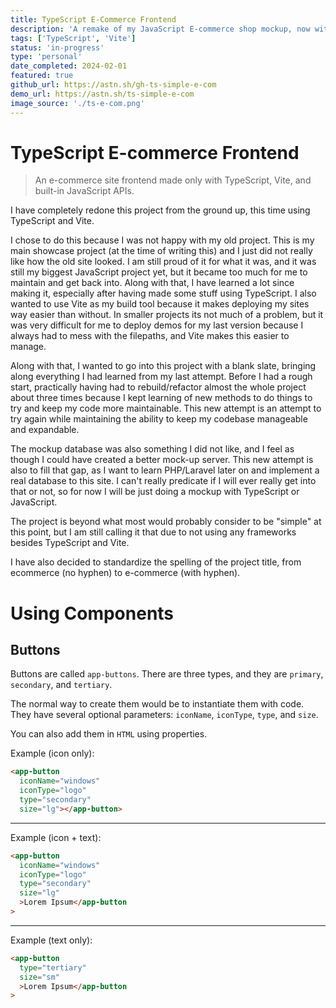 ```yaml
---
title: TypeScript E-Commerce Frontend
description: 'A remake of my JavaScript E-commerce shop mockup, now with Vite!'
tags: ['TypeScript', 'Vite']
status: 'in-progress'
type: 'personal'
date_completed: 2024-02-01
featured: true
github_url: https://astn.sh/gh-ts-simple-e-com
demo_url: https://astn.sh/ts-simple-e-com
image_source: './ts-e-com.png'
---
```


# TypeScript E-commerce Frontend

> An e-commerce site frontend made only with TypeScript, Vite, and built-in JavaScript APIs.

I have completely redone this project from the ground up, this time using TypeScript and Vite.

I chose to do this because I was not happy with my old project. This is my main showcase project (at the time of writing this) and I just did not really like how the old site looked. I am still proud of it for what it was, and it was still my biggest JavaScript project yet, but it became too much for me to maintain and get back into. Along with that, I have learned a lot since making it, especially after having made some stuff using TypeScript. I also wanted to use Vite as my build tool because it makes deploying my sites way easier than without. In smaller projects its not much of a problem, but it was very difficult for me to deploy demos for my last version because I always had to mess with the filepaths, and Vite makes this easier to manage.

Along with that, I wanted to go into this project with a blank slate, bringing along everything I had learned from my last attempt. Before I had a rough start, practically having had to rebuild/refactor almost the whole project about three times because I kept learning of new methods to do things to try and keep my code more maintainable. This new attempt is an attempt to try again while maintaining the ability to keep my codebase manageable and expandable.

The mockup database was also something I did not like, and I feel as though I could have created a better mock-up server. This new attempt is also to fill that gap, as I want to learn PHP/Laravel later on and implement a real database to this site. I can't really predicate if I will ever really get into that or not, so for now I will be just doing a mockup with TypeScript or JavaScript.

The project is beyond what most would probably consider to be "simple" at this point, but I am still calling it that due to not using any frameworks besides TypeScript and Vite.

I have also decided to standardize the spelling of the project title, from ecommerce (no hyphen) to e-commerce (with hyphen).

# Using Components

## Buttons

Buttons are called `app-buttons`. There are three types, and they are `primary`, `secondary`, and `tertiary`.

The normal way to create them would be to instantiate them with code. They have several optional parameters: `iconName`, `iconType`, `type`, and `size`.

You can also add them in `HTML` using properties.

Example (icon only):

```html
<app-button
  iconName="windows"
  iconType="logo"
  type="secondary"
  size="lg"></app-button>
```

---

Example (icon + text):

```html
<app-button
  iconName="windows"
  iconType="logo"
  type="secondary"
  size="lg"
  >Lorem Ipsum</app-button
>
```

---

Example (text only):

```html
<app-button
  type="tertiary"
  size="sm"
  >Lorem Ipsum</app-button
>
```
